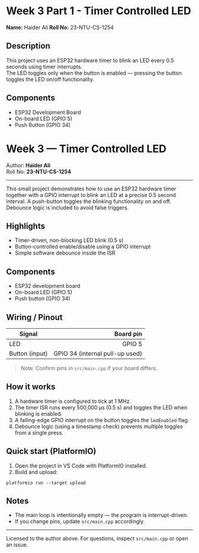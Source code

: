 # Week 3 Part 1 - Timer Controlled LED

**Name:** Haider Ali
**Roll No:** 23-NTU-CS-1254  

## Description
This project uses an ESP32 hardware timer to blink an LED every 0.5 seconds using timer interrupts.  
The LED toggles only when the button is enabled — pressing the button toggles the LED on/off functionality.

## Components
- ESP32 Development Board
- On-board LED (GPIO 5)
- Push Button (GPIO 34)

# Week 3 — Timer Controlled LED

Author: **Haider Ali**  
Roll No: **23-NTU-CS-1254**

---

This small project demonstrates how to use an ESP32 hardware timer together with a GPIO interrupt to blink an LED at a precise 0.5 second interval. A push-button toggles the blinking functionality on and off. Debounce logic is included to avoid false triggers.

## Highlights
- Timer-driven, non-blocking LED blink (0.5 s)
- Button-controlled enable/disable using a GPIO interrupt
- Simple software debounce inside the ISR

## Components
- ESP32 development board
- On-board LED (GPIO 5)
- Push button (GPIO 34)

## Wiring / Pinout
| Signal | Board pin |
|---|---:|
| LED | GPIO 5 |
| Button (input) | GPIO 34 (internal pull-up used) |

> Note: Confirm pins in `src/main.cpp` if your board differs.

## How it works
1. A hardware timer is configured to tick at 1 MHz.
2. The timer ISR runs every 500,000 µs (0.5 s) and toggles the LED when blinking is enabled.
3. A falling-edge GPIO interrupt on the button toggles the `ledEnabled` flag.
4. Debounce logic (using a timestamp check) prevents multiple toggles from a single press.

## Quick start (PlatformIO)
1. Open the project in VS Code with PlatformIO installed.
2. Build and upload:

```
platformio run --target upload
```

## Notes
- The main loop is intentionally empty — the program is interrupt-driven.
- If you change pins, update `src/main.cpp` accordingly.

---

Licensed to the author above. For questions, inspect `src/main.cpp` or open an issue.

